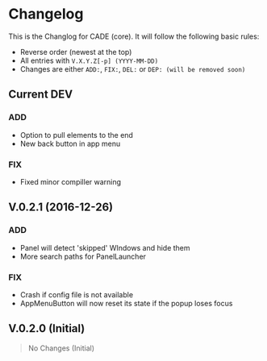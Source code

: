 # Changelog

This is the Changlog for CADE (core). It will follow the following basic
rules:

* Reverse order (newest at the top)
* All entries with `V.X.Y.Z[-p] (YYYY-MM-DD)`
* Changes are either `ADD:`, `FIX:`, `DEL:` or `DEP: (will be removed soon)`

## Current DEV

### ADD
 * Option to pull elements to the end
 * New back button in app menu

### FIX
 * Fixed minor compiller warning

## V.0.2.1 (2016-12-26)

### ADD
 * Panel will detect 'skipped' WIndows and hide them
 * More search paths for PanelLauncher

### FIX
 * Crash if config file is not available
 * AppMenuButton will now reset its state if the popup loses focus

## V.0.2.0 (Initial)
> No Changes (Initial)
